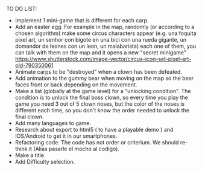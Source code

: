 TO DO LIST:
- Implement 1 mini-game that is different for each carp.
- Add an easter egg. For example in the map, randomly (or according to a chosen algorithm) make some circus characters appear (e.g. una foquita pixel art, un senhor con bigote en una bici con una rueda gigante, un domandor de leones con un leon, un malabarista) each one of them, you can talk with them on the map and it opens a new "secret minigame"
https://www.shutterstock.com/image-vector/circus-icon-set-pixel-art-old-790350061
- Animate carps to be "destroyed" when a clown has been defeated.
- Add animation to the gummy bear when moving on the map so the bear faces front or back depending on the movement.
- Make a list (globally at the game level) for a "unlocking condition". The condition is to unlock the final boss clown, so every time you play the game you need 3 out of 5 clown noses, but the color of the noses is different each time, so you don't know the order needed to unlock the final clown.
- Add many languages to game.
- Research about export to html5 ( to have a playable demo ) and IOS/Android to get it in our smartphones.
- Refactoring code. The code has not order or criterium. We should re-think it (Alias pasarle el mocho al codigo).
- Make a title.
- Add Difficulty selection.
